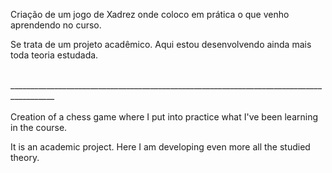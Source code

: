 Criação de um jogo de Xadrez onde coloco em prática o que venho aprendendo no curso.

Se trata de um projeto acadêmico.
Aqui estou desenvolvendo ainda mais toda teoria estudada.

<div/></br>
_________________________________________________________________________________________
<div/></br>
Creation of a chess game where I put into practice what I've been learning in the course.

It is an academic project.
Here I am developing even more all the studied theory.

